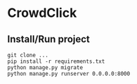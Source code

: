 # CrowdClick


## Install/Run project

```
git clone ...
pip install -r requirements.txt
python manage.py migrate
python manage.py runserver 0.0.0.0:8000
```
